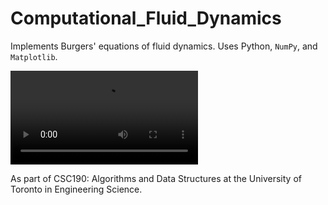 # Computational_Fluid_Dynamics

Implements Burgers' equations of fluid dynamics. Uses Python, `NumPy`, and `Matplotlib`.

![Gif of Simulation](https://giant.gfycat.com/MindlessTameAssassinbug.webm)

As part of CSC190: Algorithms and Data Structures at the University of Toronto in Engineering Science.
